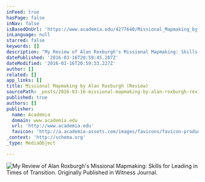 ```yaml
---
inFeed: true
hasPage: false
inNav: false
isBasedOnUrl: 'https://www.academia.edu/4277640/Missional_Mapmaking_by_Alan_Roxburgh_Review_'
inLanguage: null
starred: false
keywords: []
description: "My Review of Alan Roxburgh's Missional Mapmaking: Skills for Leading in Times of Transition. Originally Published in Witness Journal. "
datePublished: '2016-03-16T20:59:45.287Z'
dateModified: '2016-03-16T20:59:33.227Z'
author: []
related: []
app_links: []
title: Missional Mapmaking by Alan Roxburgh (Review)
sourcePath: _posts/2016-03-16-missional-mapmaking-by-alan-roxburgh-review.md
published: true
authors: []
publisher:
  name: Academia
  domain: www.academia.edu
  url: 'http://www.academia.edu'
  favicon: 'http://a.academia-assets.com/images/favicons/favicon-production.ico'
_context: 'http://schema.org'
_type: MediaObject

---
```

![My Review of Alan Roxburgh's Missional Mapmaking: Skills for Leading in Times of Transition. Originally Published in Witness Journal. ](https://s3-us-west-2.amazonaws.com/the-grid-img/p/a7c754117bfe308f8362f1588d7b71f260a57885.jpg)